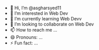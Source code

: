 - 👋 Hi, I’m @asgharsyed11
- 👀 I’m interested in Web Dev
- 🌱 I’m currently learning Web Devv
- 💞️ I’m looking to collaborate on Web Dev
- 📫 How to reach me ...
- 😄 Pronouns: ...
- ⚡ Fun fact: ...

<!---
asgharsyed11/asgharsyed11 is a ✨ special ✨ repository because its `README.md` (this file) appears on your GitHub profile.
You can click the Preview link to take a look at your changes.
--->
